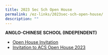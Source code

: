```yaml
---
title: 2023 Sec Sch Open House
permalink: /ez-links/2023sec-sch-open-house/
description: ""
---
```

**ANGLO-CHINESE SCHOOL (INDEPENDENT)**
* [Open House Invitation](/files/acs(i)%202023%20open%20house%20invitation.pdf)
* [Invitation to ACS Open House 2023](/files/anglo-chinese%20school%20(independent)%20-%20invitation%20to%20acs%20open%20house%202023.pdf)

